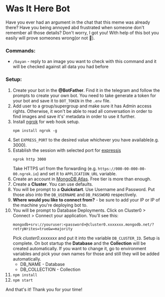 # Was It Here Bot

Have you ever had an argument in the chat that this meme was already there? Have you being annoyed abd frustrated when someone don't remember all those details? Don't worry, I got you! With help of this bot you easily will prove someones wrong(or not :rofl:).

### Commands:
- `/bayan` - reply to an image you want to check with this command and it will be checked against all data you had before  

### Setup:
1. Create your bot in the **@BotFather**. Find it in the telegram and follow the prompts to create your own bot. You need to take generate a token for your bot and save it to `BOT_TOKEN` in the `.env` file. 
2. Add user to a group/supergroup and make sure it has Admin access rights. Otherwise, it won't be able to read all conversation in order to find images and save it's' metadata in order to use it further.
3. Install [ngrok](https://ngrok.com/) for web hook setup.
    ```
    npm install ngrok -g
    ```
4. Set `EXPRESS_PORT` to the desired value whichever you have available(e.g. 3000).
5. Establish the session with selected port for [expressjs](https://expressjs.com/en/starter/installing.html)
    ```
    ngrok http 3000
    ```
    Take HTTPS url from the forwarding (e.g. `https://000-00-000-00-00.ngrok.io`) and set it to `APPLICATION_URL` variable.
6. Create an account in [MongoDB Atlas](https://www.mongodb.com/cloud/atlas/register?utm_content=rlsapostreg&utm_source=google&utm_campaign=search_gs_pl_evergreen_atlas_general_retarget-brand-postreg_gic-null_emea-all_ps-all_desktop_eng_lead&utm_term=&utm_medium=cpc_paid_search&utm_ad=&utm_ad_campaign_id=14412646473&adgroup=131761130372&cq_cmp=14412646473&gclid=Cj0KCQiAofieBhDXARIsAHTTldpdTMkLsgACviMpiMz-67LuW34RTFa3Vlpcquk7XTVIrhVfFNttW1YaAmz2EALw_wcB). Free tier is more than enough.
7. Create a **Cluster**. You can use defaults. 
8. You will be prompt to a **Quickstart**. Use Username and Password. Put those also into the `DB_USERNAME` and `DB_PASSWORD` respectively.
9. **Where would you like to connect from?** - be sure to add your IP or IP of the machine you're deploying bot to.
10. You will be prompt to Database Deployments. Click on Cluster0 > Connect > Connect your application. You'll see this:
    ```
    mongodb+srv://youruser:<password>@cluster0.xxxxxxx.mongodb.net/?retryWrites=true&w=majority
    ```
    Pick *cluster0.xxxxxxx* and put it into the variable `DB_CLUSTER_ID`.
    Setup is complete. On bot startup the **Database** and the **Collection** will be created automatically. If you want to change it, go to environment variables and pick your own names for those and still they will be added automatically.
    * DB_NAME - Database
    * DB_COLLECTION - Collection
11. `npm install`
12. `npm start`

And that's it! Thank you for your time!
